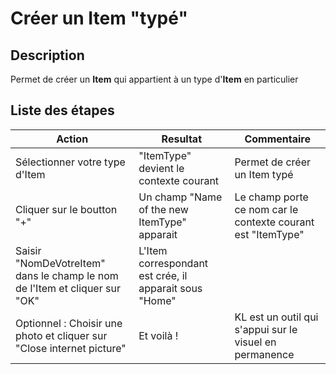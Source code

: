 Créer un Item "typé"
==

Description
-
Permet de créer un __Item__ qui appartient à un type d'__Item__ en particulier

Liste des étapes
-
<table>
    <thead>
        <tr>
            <th>Action</th>
            <th>Resultat</th>
            <th>Commentaire</th>
        </tr>
    </thead>
    <tbody>
        <tr>
            <td>Sélectionner votre type d'Item</td>
            <td>"ItemType" devient le contexte courant</td>
            <td>Permet de créer un Item typé</td>
        </tr>
        <tr>
            <td>Cliquer sur le boutton "+"</td>
            <td>Un champ "Name of the new ItemType" apparait</td>
            <td>Le champ porte ce nom car le contexte courant est "ItemType"</td>
        </tr>
        <tr>
            <td>Saisir "NomDeVotreItem" dans le champ le nom de l'Item et cliquer sur "OK"</td>
            <td>L'Item correspondant est crée, il apparait sous "Home"</td>
            <td></td>
        </tr>
       <tr>
            <td>Optionnel : Choisir une photo et cliquer sur "Close internet picture"</td>
            <td>Et voilà !</td>
            <td>KL est un outil qui s'appui sur le visuel en permanence</td>
        </tr>
    </tbody>
</table>
